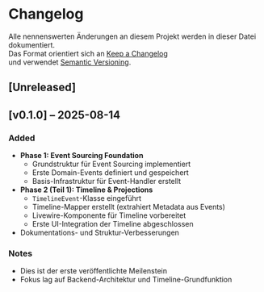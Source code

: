 # Changelog
Alle nennenswerten Änderungen an diesem Projekt werden in dieser Datei dokumentiert.  
Das Format orientiert sich an [Keep a Changelog](https://keepachangelog.com/de/1.0.0/)  
und verwendet [Semantic Versioning](https://semver.org/lang/de/).

## [Unreleased]

## [v0.1.0] – 2025-08-14
### Added
- **Phase 1: Event Sourcing Foundation**
    - Grundstruktur für Event Sourcing implementiert
    - Erste Domain-Events definiert und gespeichert
    - Basis-Infrastruktur für Event-Handler erstellt
- **Phase 2 (Teil 1): Timeline & Projections**
    - `TimelineEvent`-Klasse eingeführt
    - Timeline-Mapper erstellt (extrahiert Metadata aus Events)
    - Livewire-Komponente für Timeline vorbereitet
    - Erste UI-Integration der Timeline abgeschlossen
- Dokumentations- und Struktur-Verbesserungen

### Notes
- Dies ist der erste veröffentlichte Meilenstein
- Fokus lag auf Backend-Architektur und Timeline-Grundfunktion
